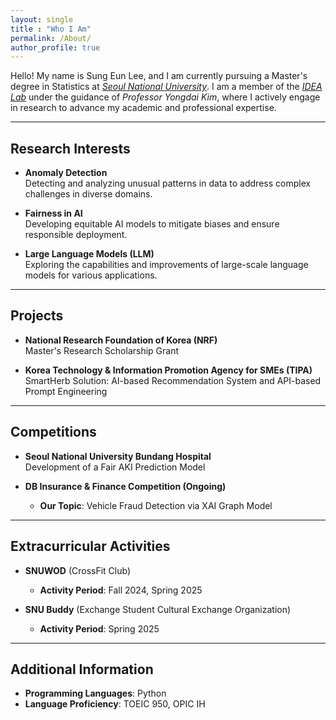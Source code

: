 ```yaml
---
layout: single
title : "Who I Am"
permalink: /About/
author_profile: true
---
```


Hello! My name is Sung Eun Lee, and I am currently pursuing a Master's degree in Statistics at _[Seoul National University](https://stat.snu.ac.kr/)_. I am a member of the _[IDEA Lab](https://idea.snu.ac.kr/yongdai-kim/)_ under the guidance of _Professor Yongdai Kim_, where I actively engage in research to advance my academic and professional expertise.  

---

## Research Interests

- **Anomaly Detection**  
   Detecting and analyzing unusual patterns in data to address complex challenges in diverse domains.  

- **Fairness in AI**  
   Developing equitable AI models to mitigate biases and ensure responsible deployment.  

- **Large Language Models (LLM)**  
   Exploring the capabilities and improvements of large-scale language models for various applications.  

---

## Projects

- **National Research Foundation of Korea (NRF)**  
   Master's Research Scholarship Grant  

- **Korea Technology & Information Promotion Agency for SMEs (TIPA)**  
   SmartHerb Solution: AI-based Recommendation System and API-based Prompt Engineering  

---

## Competitions

- **Seoul National University Bundang Hospital**  
   Development of a Fair AKI Prediction Model  

- **DB Insurance & Finance Competition (Ongoing)**  
   - **Our Topic**: Vehicle Fraud Detection via XAI Graph Model

---

## Extracurricular Activities

- **SNUWOD** (CrossFit Club)  
   - **Activity Period**: Fall 2024, Spring 2025  

- **SNU Buddy** (Exchange Student Cultural Exchange Organization)  
   - **Activity Period**: Spring 2025  

---

## Additional Information

- **Programming Languages**: Python  
- **Language Proficiency**: TOEIC 950, OPIC IH  
